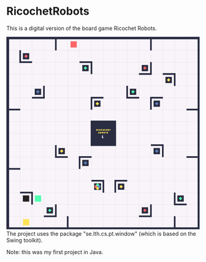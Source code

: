 # RicochetRobots
This is a digital version of the board game Ricochet Robots.

![alt text](https://github.com/HampSwe/RicochetRobots/blob/main/images/board.png "Image of game")
The project uses the package "se.lth.cs.pt.window" (which is based on the Swing toolkit).

Note: this was my first project in Java. 
